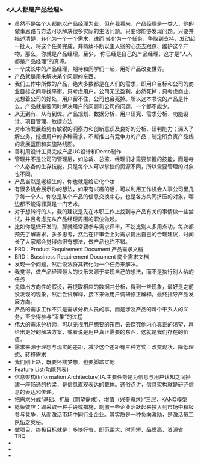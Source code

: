 ### <人人都是产品经理>
- 虽然不是每个人都能以产品经理为业，但在我看来，产品经理是一类人，他的做事思路与方法可以解决很多实际的生活问题。只要你能够发现问题。只要并描述清楚，转化为一个一个需求，进而
转化为一个任务，争取到支持，发动起一批人，将这个任务完成，并持续不断以主人翁的心态去跟踪、维护这个产物，那么，你就是产品经理。至少，
你已经是自己的产品经理，这才是“人人都是产品经理”的真谛。
- 一个成长中的产品经理，期待和同学们一起，用好产品改变世界。
- 产品就是用来解决某个问题的东西。
- 我们工作中所做的产品，绝大多数都是在人们的需求，即用户目标和公司的商业目标之间寻找平衡。只考虑用户，公司无法盈利，必然死掉；只考虑商业，光想着公司的好处，用户留不住，公司也会死掉。所以这本书说的产品是什么，产品就是要同时解决用户的问题和公司的问题，一个都不能少。
- 从无到有、从有到优。产品规划、数据分析、用户研究、需求分析、功能设计、项目管理、敏捷方法
- 对市场发展趋势有敏锐的洞察力和创新意识及良好的分析、研判能力；深入了解业务，挖掘用户的多种需求，不断推出有竞争力的产品；制定所负责产品线的发展蓝图和实施路线图。
- 善利用设计工具完成产品UC设计和Demo制作
- 管理并不是公司的管理层，如总裁、总监、经理们才需要掌握的技能，而是每个人必备的生存技能，只是每个人可以掌控的资源不同，所以需要管理的对象也不同。
- 产品当然是老板生的，你也就是给它化个妆
- 有很多机会展示你的想法，如果有兴趣的话，可以利用工作机会人事公司里几乎每一个人。你总是某个产品的信息交换中心，也是各方共同挤压的对象，哪边都不能得罪真是一门艺术。
- 对于想转行的人，我的建议是先在本职工作上找到与产品有关的事情做一些尝试，并且考虑先从产品经理周围的职位做起。
- 比如你是做开发的，那就经常要参与需求评审，不妨比别人多用点功，每次都预先了解需求，多多思考，然后在评审会上对需求提出自己的合理建议，时间长了大家都会觉得你很有想法，做产品也许不错。
- PRD：Product Requirement Document 产品需求文档
- BRD：Bussiness Requirement Document 商业需求文档
- 发现一个问题，然后设法将其转化为一个任务来解决。
- 我觉得，做产品经理最大的快乐来源于实现自己的想法，而不是执行别人给的任务
- 先做出方向性的假设，再提取相应的数据并分析，得到一些现象，最好是之前没发现的现象，然后尝试解释，接下来做用户调研修正解释，最终指导产品发展方向。
- 产品的需求工作不只是需求分析人员的事，而是涉及产品的每个干系人的义务，至少得参与“采集”的过程
- 伟大的需求分析师，可以无视用户想要的东西，去探究他内心真正的渴望，再给出更好的解决方案，或者说是用户真正需要的东西，这就是我们存在的价值。
- 需求来源于理想与现实的差距，减少这个差距有三种方式：改变现状、降低理想、转移需求
- 我们刚上路，既要怀揣梦想，也要脚踏实地
- Feature List(功能列表)
- 信息架构(Information Architecture)IA.主要任务是为信息与用户认知之间搭建一座畅通的桥梁，是信息直观表达的载体。通俗点讲，信息架构就是研究信息的表达和传递。
- 把需求分成“基础、扩展（期望需求）、增值（兴奋需求）”三层，KANO模型
- 鲶鱼效应：即采取一种手段或措施，刺激一些企业活跃起来投入到市场中积极参与竞争，从而激活市场中同行业企业。其实质是一种负向激励，是激活员工队伍之奥秘。
- 做项目，终极目标就是：多快好省，即范围大、时间短、品质高、资源省 TRQ   
- 
- 
- 








